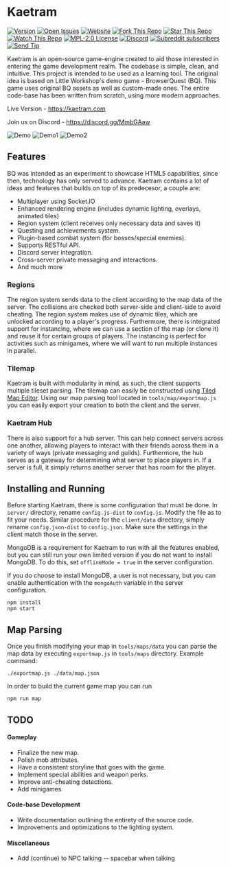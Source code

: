 # Kaetram

[![Version](https://img.shields.io/github/package-json/v/Veradictus/Kaetram-Open)](https://github.com/Veradictus/Kaetram-Open)
[![Open Issues](https://img.shields.io/github/issues/Veradictus/Kaetram-Open)](https://github.com/Veradictus/Kaetram-Open/issues)
[![Website](https://img.shields.io/website?url=https%3A%2F%2Fkaetram.com%2F)](https://kaetram.com/)
[![Fork This Repo](https://img.shields.io/github/forks/Veradictus/Kaetram-Open)](https://github.com/Veradictus/Kaetram-Open/fork)
[![Star This Repo](https://img.shields.io/github/stars/Veradictus/Kaetram-Open)](https://github.com/Veradictus/Kaetram-Open)
[![Watch This Repo](https://img.shields.io/github/watchers/Veradictus/Kaetram-Open)](https://github.com/Veradictus/Kaetram-Open)
[![MPL-2.0 License](https://img.shields.io/github/license/Veradictus/Kaetram-Open)](https://github.com/Veradictus/Kaetram-Open/blob/master/LICENSE)
[![Discord](https://img.shields.io/discord/583033499741847574)](https://discord.gg/MmbGAaw)
[![Subreddit subscribers](https://img.shields.io/reddit/subreddit-subscribers/kaetram?style=social)](https://www.reddit.com/r/kaetram/)
[![Send Tip](https://img.shields.io/static/v1?label=BAT&message=Send%20a%20Tip&style=flat&logo=brave&color=fb542b)]()

Kaetram is an open-source game-engine created to aid those interested in entering the game development realm. The codebase is simple, clean, and intuitive. This project is intended to be used as a learning tool. The original idea is based on Little Workshop's demo game - BrowserQuest (BQ). This game uses original BQ assets as well as custom-made ones. The entire code-base has been written from scratch, using more modern approaches.

Live Version - <https://kaetram.com>

Join us on Discord - <https://discord.gg/MmbGAaw>


![Demo](https://i.imgur.com/slnzrZB.png)
![Demo1](https://i.imgur.com/jS5d3oq.png)
![Demo2](https://i.imgur.com/cZTFqnd.png)

## Features

BQ was intended as an experiment to showcase HTML5 capabilities, since then, technology has only served to advance. Kaetram contains a lot of ideas and features that builds on top of its predecesor, a couple are:

- Multiplayer using Socket.IO
- Enhanced rendering engine (includes dynamic lighting, overlays, animated tiles)
- Region system (client receives only necessary data and saves it)
- Questing and achievements system.
- Plugin-based combat system (for bosses/special enemies).
- Supports RESTful API.
- Discord server integration.
- Cross-server private messaging and interactions.
- And much more

### Regions

The region system sends data to the client according to the map data of the server. The collisions are checked both server-side and client-side to avoid cheating. The region system makes use of dynamic tiles, which are unlocked according to a player's progress. Furthermore, there is integrated support for instancing, where we can use a section of the map (or clone it) and reuse it for certain groups of players. The instancing is perfect for activities such as minigames, where we will want to run multiple instances in parallel.

### Tilemap

Kaetram is built with modularity in mind, as such, the client supports multiple tileset parsing. The tilemap can easily be constructed using [Tiled Map Editor](https://www.mapeditor.org/). Using our map parsing tool located in `tools/map/exportmap.js` you can easily export your creation to both the client and the server.

### Kaetram Hub

There is also support for a hub server. This can help connect servers across one another, allowing players to interact with their friends across them in a variety of ways (private messaging and guilds). Furthermore, the hub serves as a gateway for determining what server to place players in. If a server is full, it simply returns another server that has room for the player.

## Installing and Running

Before starting Kaetram, there is some configuration that must be done. In `server/` directory, rename `config.js-dist` to `config.js`. Modify the file as to fit your needs. Similar procedure for the `client/data` directory, simply rename `config.json-dist` to `config.json`. Make sure the settings in the client match those in the server.

MongoDB is a requirement for Kaetram to run with all the features enabled, but you can still run your own limited version if you do not want to install MongoDB. To do this, set `offlineMode = true` in the server configuration.

If you do choose to install MongoDB, a user is not necessary, but you can enable authentication with the `mongoAuth` variable in the server configuration.

```console
npm install
npm start
```

## Map Parsing

Once you finish modifying your map in `tools/maps/data` you can parse the map data by executing `exportmap.js` in `tools/maps` directory. Example command:

```console
./exportmap.js ./data/map.json
```

In order to build the current game map you can run

```console
npm run map
```

## TODO

#### Gameplay

- Finalize the new map.
- Polish mob attributes.
- Have a consistent storyline that goes with the game.
- Implement special abilities and weapon perks.
- Improve anti-cheating detections.
- Add minigames

#### Code-base Development

- Write documentation outlining the entirety of the source code.
- Improvements and optimizations to the lighting system.

#### Miscellaneous

- Add (continue) to NPC talking -- spacebar when talking
